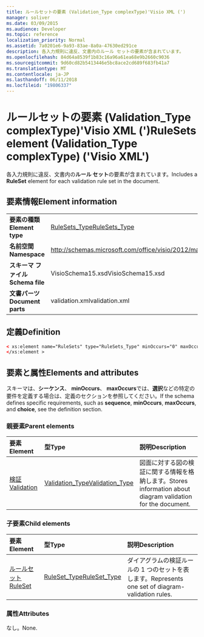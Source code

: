 ```yaml
---
title: ルールセットの要素 (Validation_Type complexType)'Visio XML (')
manager: soliver
ms.date: 03/09/2015
ms.audience: Developer
ms.topic: reference
localization_priority: Normal
ms.assetid: 7a0201e6-9a93-83ae-8a0a-47630ed291ce
description: 各入力規則に違反、文書内のルール セットの要素が含まれています。
ms.openlocfilehash: 84d64a8539f1b83c16a96a61ea68e9b2660c9036
ms.sourcegitcommit: 9d60cd82b5413446e5bc8ace2cd689f683fb41a7
ms.translationtype: MT
ms.contentlocale: ja-JP
ms.lasthandoff: 06/11/2018
ms.locfileid: "19806337"
---
```

# <a name="rulesets-element-validationtype-complextype-visio-xml"></a><span data-ttu-id="48ed3-103">ルールセットの要素 (Validation_Type complexType)'Visio XML (')</span><span class="sxs-lookup"><span data-stu-id="48ed3-103">RuleSets element (Validation_Type complexType) ('Visio XML')</span></span>

<span data-ttu-id="48ed3-104">各入力規則に違反、文書内の**ルール セット**の要素が含まれています。</span><span class="sxs-lookup"><span data-stu-id="48ed3-104">Includes a **RuleSet** element for each validation rule set in the document.</span></span> 
  
## <a name="element-information"></a><span data-ttu-id="48ed3-105">要素情報</span><span class="sxs-lookup"><span data-stu-id="48ed3-105">Element information</span></span>

|||
|:-----|:-----|
|<span data-ttu-id="48ed3-106">**要素の種類**</span><span class="sxs-lookup"><span data-stu-id="48ed3-106">**Element type**</span></span> <br/> |[<span data-ttu-id="48ed3-107">RuleSets_Type</span><span class="sxs-lookup"><span data-stu-id="48ed3-107">RuleSets_Type</span></span>](rulesets_type-complextypevisio-xml.md) <br/> |
|<span data-ttu-id="48ed3-108">**名前空間**</span><span class="sxs-lookup"><span data-stu-id="48ed3-108">**Namespace**</span></span> <br/> |http://schemas.microsoft.com/office/visio/2012/main  <br/> |
|<span data-ttu-id="48ed3-109">**スキーマ ファイル**</span><span class="sxs-lookup"><span data-stu-id="48ed3-109">**Schema file**</span></span> <br/> |<span data-ttu-id="48ed3-110">VisioSchema15.xsd</span><span class="sxs-lookup"><span data-stu-id="48ed3-110">VisioSchema15.xsd</span></span>  <br/> |
|<span data-ttu-id="48ed3-111">**文書パーツ**</span><span class="sxs-lookup"><span data-stu-id="48ed3-111">**Document parts**</span></span> <br/> |<span data-ttu-id="48ed3-112">validation.xml</span><span class="sxs-lookup"><span data-stu-id="48ed3-112">validation.xml</span></span>  <br/> |
   
## <a name="definition"></a><span data-ttu-id="48ed3-113">定義</span><span class="sxs-lookup"><span data-stu-id="48ed3-113">Definition</span></span>

```XML
< xs:element name="RuleSets" type="RuleSets_Type" minOccurs="0" maxOccurs="1" >
</xs:element >
```

## <a name="elements-and-attributes"></a><span data-ttu-id="48ed3-114">要素と属性</span><span class="sxs-lookup"><span data-stu-id="48ed3-114">Elements and attributes</span></span>

<span data-ttu-id="48ed3-115">スキーマは、**シーケンス**、 **minOccurs**、 **maxOccurs**では、**選択**などの特定の要件を定義する場合は、定義のセクションを参照してください。</span><span class="sxs-lookup"><span data-stu-id="48ed3-115">If the schema defines specific requirements, such as **sequence**, **minOccurs**, **maxOccurs**, and **choice**, see the definition section.</span></span> 
  
### <a name="parent-elements"></a><span data-ttu-id="48ed3-116">親要素</span><span class="sxs-lookup"><span data-stu-id="48ed3-116">Parent elements</span></span>

|<span data-ttu-id="48ed3-117">**要素**</span><span class="sxs-lookup"><span data-stu-id="48ed3-117">**Element**</span></span>|<span data-ttu-id="48ed3-118">**型**</span><span class="sxs-lookup"><span data-stu-id="48ed3-118">**Type**</span></span>|<span data-ttu-id="48ed3-119">**説明**</span><span class="sxs-lookup"><span data-stu-id="48ed3-119">**Description**</span></span>|
|:-----|:-----|:-----|
|[<span data-ttu-id="48ed3-120">検証</span><span class="sxs-lookup"><span data-stu-id="48ed3-120">Validation</span></span>](validation-elementvisio-xml.md) <br/> |[<span data-ttu-id="48ed3-121">Validation_Type</span><span class="sxs-lookup"><span data-stu-id="48ed3-121">Validation_Type</span></span>](validation_type-complextypevisio-xml.md) <br/> |<span data-ttu-id="48ed3-122">図面に対する図の検証に関する情報を格納します。</span><span class="sxs-lookup"><span data-stu-id="48ed3-122">Stores information about diagram validation for the document.</span></span>  <br/> |
   
### <a name="child-elements"></a><span data-ttu-id="48ed3-123">子要素</span><span class="sxs-lookup"><span data-stu-id="48ed3-123">Child elements</span></span>

|<span data-ttu-id="48ed3-124">**要素**</span><span class="sxs-lookup"><span data-stu-id="48ed3-124">**Element**</span></span>|<span data-ttu-id="48ed3-125">**型**</span><span class="sxs-lookup"><span data-stu-id="48ed3-125">**Type**</span></span>|<span data-ttu-id="48ed3-126">**説明**</span><span class="sxs-lookup"><span data-stu-id="48ed3-126">**Description**</span></span>|
|:-----|:-----|:-----|
|[<span data-ttu-id="48ed3-127">ルールセット</span><span class="sxs-lookup"><span data-stu-id="48ed3-127">RuleSet</span></span>](ruleset-element-rulesets_type-complextypevisio-xml.md) <br/> |[<span data-ttu-id="48ed3-128">RuleSet_Type</span><span class="sxs-lookup"><span data-stu-id="48ed3-128">RuleSet_Type</span></span>](ruleset_type-complextypevisio-xml.md) <br/> |<span data-ttu-id="48ed3-129">ダイアグラムの検証ルールの 1 つのセットを表します。</span><span class="sxs-lookup"><span data-stu-id="48ed3-129">Represents one set of diagram-validation rules.</span></span>  <br/> |
   
### <a name="attributes"></a><span data-ttu-id="48ed3-130">属性</span><span class="sxs-lookup"><span data-stu-id="48ed3-130">Attributes</span></span>

<span data-ttu-id="48ed3-131">なし。</span><span class="sxs-lookup"><span data-stu-id="48ed3-131">None.</span></span>
  

